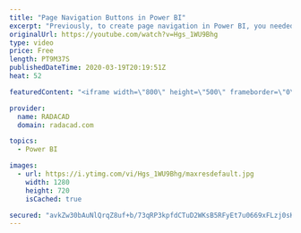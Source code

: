 ```yaml
---
title: "Page Navigation Buttons in Power BI"
excerpt: "Previously, to create page navigation in Power BI, you needed to create bookmarks, and buttons to action to that bookmark. However, recently, in the last version of Power BI Desktop, the ability to easily navigate to other pages using Buttons in announced. In this short video, I'll explain how you can"
originalUrl: https://youtube.com/watch?v=Hgs_1WU9Bhg
type: video
price: Free
length: PT9M37S
publishedDateTime: 2020-03-19T20:19:51Z
heat: 52

featuredContent: "<iframe width=\"800\" height=\"500\" frameborder=\"0\" src=\"https://www.youtube.com/embed/Hgs_1WU9Bhg\" allow=\"accelerometer; autoplay; encrypted-media; gyroscope; picture-in-picture\" allowfullscreen></iframe>"

provider:
  name: RADACAD
  domain: radacad.com

topics:
  - Power BI

images:
  - url: https://i.ytimg.com/vi/Hgs_1WU9Bhg/maxresdefault.jpg
    width: 1280
    height: 720
    isCached: true

secured: "avkZw30bAuNlQrqZ8uf+b/73qRP3kpfdCTuD2WKsB5RFyEt7u0669xFLzj0sKz10u56zTYRPhJzl4c5T4Yq1NhcowJpz6APM73p/nYYMZOUlBySxkBlqCVVj0BcTRkT11V6IthUL1WUWKqrod7cvAByDXGnHLgZ7XHYjsIIsQYnNs5lxiNMaps9QNkRopuO5U0hE84871xNGOYL8cLwINvV/uwK4/Q54SPo3oAI3vUfPPHonZPSYRRzzL15sjD5Eu4OLJtuM5yRVWZhqyWjSvM4POS/Fvn9n+1nTUqtnbHjSoYY3KRNRKMM6P1mTR7po/LGQdMvyPzNU80X8/TqZla20q0jCg1xxc0V0sd93ekF2BPg+OEK4uFFESd3IECPM5nz0TD1PMefcH4i+pYfrr/vgzyBjIwXr4HpuiEqqc7E=;FsIsOxZDCzTLv4wS1n8veQ=="
---
```


